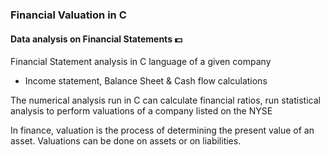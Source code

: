 ### Financial Valuation in C
#### Data analysis on Financial Statements :dollar:
Financial Statement analysis in C language of a given company
- Income statement, Balance Sheet & Cash flow calculations 

The numerical analysis run in C can calculate financial ratios, run statistical analysis to perform valuations of a company listed on the NYSE

In finance, valuation is the process of determining the present value of an asset. Valuations can be done on assets or on liabilities.
